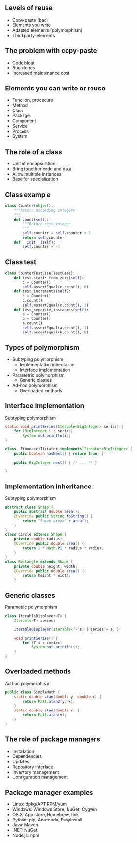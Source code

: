 ## Levels of reuse
* Copy-paste (bad)
* Elements you write
* Adapted elements (polymorphism)
* Third party-elements


## The problem with copy-paste
* Code bloat
* Bug clones
* Increased maintenance cost


## Elements you can write or reuse
* Function, procedure
* Method
* Class
* Package
* Component
* Service
* Process
* System


## The role of a class
* Unit of encapsulation
* Bring together code and data
* Allow multiple instances
* Base for specialization


## Class example
```python
class Counter(object):
    """Return ascending integers
    """
    def count(self):
        """Return next integer
        """
        self.counter = self.counter + 1
        return self.counter
    def __init__(self):
        self.counter = -1
```


## Class test
```python
class CounterTestCase(TestCase):
    def test_starts_from_zero(self):
        c = Counter()
        self.assertEqual(c.count(), 0)
    def test_increments(self):
        c = Counter()
        c.count()
        self.assertEqual(c.count(), 1)
    def test_separate_instances(self):
        a = Counter()
        b = Counter()
        a.count()
        self.assertEqual(a.count(), 1)
        self.assertEqual(b.count(), 0)
```


## Types of polymorphism
* Subtyping polymorphism
  * Implementation inheritance
  * Interface implementation
* Parametric polymorphism
  * Generic classes
* Ad-hoc polymorphism
  * Overloaded methods


## Interface implementation
Subtyping polymorphism
```java
static void printSeries(Iterable<BigInteger> series) {
    for (BigInteger i : series)
        System.out.println(i);
}

class  FibonacciIterator implements Iterator<BigInteger> {
    public boolean hasNext() { return true; }

    public BigInteger next() { /* ... */ }

}
```


## Implementation inheritance
Subtyping polymorphism
```java
abstract class Shape {
    public abstract double area();
    @Override public String toString() {
        return "Shape area=" + area();
    }
}
class Circle extends Shape {
    private double radius;
    @Override public double area() {
        return 2 * Math.PI * radius * radius;
    }
}
class Rectangle extends Shape {
    private double height, width;
    @Override public double area() {
        return height * width;
    }
```


## Generic classes
Parametric polymorphism
```java
class IterableDisplayer<T> {
    Iterable<T> series;

    IterableDisplayer(Iterable<T> s) { series = s; }

    void printSeries() {
        for (T i : series)
            System.out.println(i);
    }
}
```


## Overloaded methods
Ad hoc polymorphism
```java
public class SimpleMath {
    static double atan(double y, double x) {
        return Math.atan2(y, x);
    }
    static double atan(double v) {
        return Math.atan(v);
    }
}
```


## The role of package managers
* Installation
* Dependencies
* Updates
* Repository interface
* Inventory management
* Configuration management


## Package manager examples
* Linux: dpkg/APT RPM/yum
* Windows: Windows Store, NuGet, Cygwin
* OS X: App store, Homebrew, fink
* Python: pip, Anaconda, EasyInstall
* Java: Maven
* .NET: NuGet
* Node.js: npm
